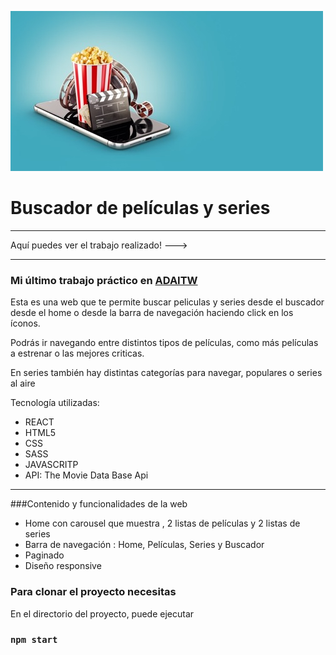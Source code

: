 ![peliculas y series](./src/images/movies.jpeg)

# Buscador de películas y series
****
Aquí puedes ver el trabajo realizado! ---> 
****
### Mi último trabajo práctico en [ADAITW](https://adaitw.org/)

Esta es una web que te permite buscar peliculas y series desde el buscador desde el home o desde la barra de navegación haciendo click en los íconos. 

Podrás ir navegando entre distintos tipos de películas, como más películas a estrenar o las mejores criticas.

En series también hay distintas categorías para navegar, populares o series al aire
 
Tecnología utilizadas:
- REACT
- HTML5
- CSS
- SASS
- JAVASCRITP
- API: The Movie Data Base Api

****

###Contenido y funcionalidades de la web
- Home  con carousel que muestra ,  2 listas de películas y 2 listas de series
- Barra de navegación : Home, Películas, Series y Buscador
- Paginado
- Diseño responsive 

### Para clonar el proyecto necesitas 
En el directorio del proyecto, puede ejecutar
### `npm start`
